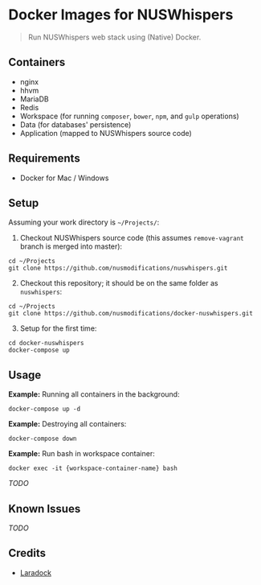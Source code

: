 # Docker Images for NUSWhispers

> Run NUSWhispers web stack using (Native) Docker.

## Containers
- nginx
- hhvm
- MariaDB
- Redis
- Workspace (for running `composer`, `bower`, `npm`, and `gulp` operations)
- Data (for databases' persistence)
- Application (mapped to NUSWhispers source code)

## Requirements
- Docker for Mac / Windows

## Setup
Assuming your work directory is `~/Projects/`:

1) Checkout NUSWhispers source code (this assumes `remove-vagrant` branch is merged into master):
```
cd ~/Projects
git clone https://github.com/nusmodifications/nuswhispers.git
```

2) Checkout this repository; it should be on the same folder as `nuswhispers`:
```
cd ~/Projects
git clone https://github.com/nusmodifications/docker-nuswhispers.git
```

3) Setup for the first time:
```
cd docker-nuswhispers
docker-compose up
```

## Usage

**Example:** Running all containers in the background:
```
docker-compose up -d
```

**Example:** Destroying all containers:
```
docker-compose down
```

**Example:** Run bash in workspace container:
```
docker exec -it {workspace-container-name} bash
```

_TODO_

## Known Issues

_TODO_

## Credits
- [Laradock](https://github.com/LaraDock/)
